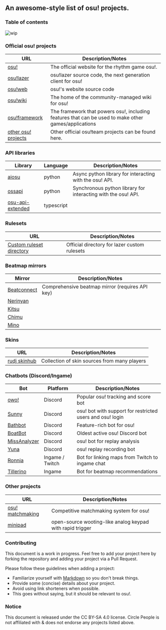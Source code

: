 ## An awesome-style list of osu! projects. 

### Table of contents

![wip](https://img.shields.io/badge/note-Work%20in%20progress-yellow)

### Official osu! projects

| URL                                                   | Description/Notes                                                                                    |
|-------------------------------------------------------|------------------------------------------------------------------------------------------------------|
| [osu!](https://osu.ppy.sh)                            | The official website for the rhythm game osu!.                                                       | 
| [osu!lazer](https://github.com/ppy/osu)               | osu!lazer source code, the next generation client for osu!                                           |
| [osu!web](https://github.com/ppy/osu-web)             | osu!'s website source code                                                                           |
| [osu!wiki](https://github.com/ppy/osu-wiki)           | The home of the community-managed wiki for osu!                                                      |
| [osu!framework](https://github.com/ppy/osu-framework) | The framework that powers osu!, including features that can be used to make other games/applications |
| [other osu! projects](https://github.com/ppy)         | Other official osu!team projects can be found here.                                                  |

### API libraries

| Library    | Language | Description/Notes                                       |
|------------|----------|---------------------------------------------------------|
| [aiosu](https://github.com/niceaesth/aiosu)  | python   | Async python library for interacting with the osu! API. | 
| [ossapi](https://github.com/circleguard/ossapi) | python   | Synchronous python library for interacting with the osu! API. |
| [osu-api-extended](https://github.com/cyperdark/osu-api-extended)   | typescript  |                                                         |

### Rulesets

| URL | Description/Notes |
|-----|-------------------|
| [Custom ruleset directory](https://github.com/ppy/osu/discussions/13096) | Official directory for lazer custom rulesets |

### Beatmap mirrors

| Mirror | Description/Notes |
|--------|-------------------|
| [Beatconnect](https://beatconnect.io/) | Comprehensive beatmap mirror (requires API key) |
| [Nerinyan](https://nerinyan.moe/) | |
| [Kitsu](https://kitsu.moe/) | |
| [Chimu](https://chimu.moe/) | |
| [Mino](https://catboy.best/) | |

### Skins 

| URL | Description/Notes |
|-----|-------------------|
| [rudj skinhub](https://github.com/rudj-skinhub/woal) | Collection of skin sources from many players |

### Chatbots (Discord/Ingame) 

| Bot | Platform | Description/Notes |
|-----|----------|-------------------|
| [owo!](http://owo-bot.xyz/) | Discord | Popular osu! tracking and score bot |
| [Sunny](https://discord.com/oauth2/authorize?client_id=376679719044907019&scope=bot) | Discord | osu! bot with support for restricted users and osu! login |
| [Bathbot](https://discord.com/api/oauth2/authorize?client_id=297073686916366336&permissions=309238025216&scope=bot%20applications.commands) | Discord | Feature-rich bot for osu! |
| [BoatBot](https://docs.iaace.gg/) | Discord | Oldest active osu! Discord bot |
| [MissAnalyzer](https://top.gg/bot/752035690237394944) | Discord | osu! bot for replay analysis |
| [Yuna](https://top.gg/bot/832597585923014676) | Discord | osu! replay recording bot |
| [Ronnia](https://ronnia.me/) | Ingame / Twitch | Bot for linking maps from Twitch to ingame chat |
| [Tillerino](https://github.com/Tillerino/Tillerinobot/wiki) | Ingame | Bot for beatmap recommendations |




### Other projects

| URL | Description/Notes |
|-----|-------------------|
| [osu! matchmaking](https://oma.hwc.hr/) | Competitive matchmaking system for osu! |
| [minipad](https://github.com/minipadkb) | open-source wooting-like analog keypad with rapid trigger |

### Contributing

This document is a work in progress. Feel free to add your project here by forking the repository and adding your project via a Pull Request. 

Please follow these guidelines when adding a project:
- Familiarize yourself with [Markdown](https://www.markdownguide.org/cheat-sheet/) so you don't break things.
- Provide some (concise) details about your project.
- Avoid using link shorteners when possible.
- This goes without saying, but it should be relevant to osu!.

### Notice
This document is released under the CC BY-SA 4.0 license. Circle People is not affiliated with & does not endorse any projects listed above. 
